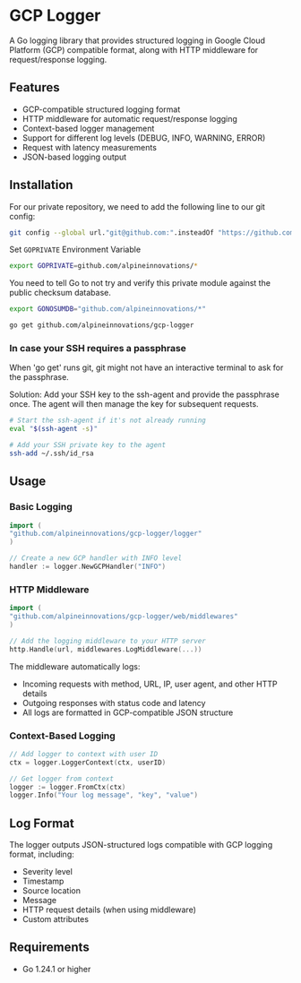 # GCP Logger

A Go logging library that provides structured logging in Google Cloud Platform (GCP) compatible format, along with HTTP
middleware for request/response logging.

## Features

- GCP-compatible structured logging format
- HTTP middleware for automatic request/response logging
- Context-based logger management
- Support for different log levels (DEBUG, INFO, WARNING, ERROR)
- Request with latency measurements
- JSON-based logging output

## Installation

For our private repository, we need to add the following line to our git config:

```bash
git config --global url."git@github.com:".insteadOf "https://github.com/"
```

Set `GOPRIVATE` Environment Variable

```bash
export GOPRIVATE=github.com/alpineinnovations/*
```

You need to tell Go to not try and verify this private module against the public checksum database.
```bash
export GONOSUMDB="github.com/alpineinnovations/*"
```


```bash
go get github.com/alpineinnovations/gcp-logger
```

### In case your SSH requires a passphrase

When 'go get' runs git, git might not have an interactive terminal to ask for the passphrase.

Solution: Add your SSH key to the ssh-agent and provide the passphrase once. The agent will then manage the key for subsequent requests.
```bash
# Start the ssh-agent if it's not already running
eval "$(ssh-agent -s)"

# Add your SSH private key to the agent
ssh-add ~/.ssh/id_rsa
```

## Usage

### Basic Logging

```go
import (
"github.com/alpineinnovations/gcp-logger/logger"
)

// Create a new GCP handler with INFO level
handler := logger.NewGCPHandler("INFO")
```

### HTTP Middleware

```go
import (
"github.com/alpineinnovations/gcp-logger/web/middlewares"
)

// Add the logging middleware to your HTTP server
http.Handle(url, middlewares.LogMiddleware(...))
```

The middleware automatically logs:

- Incoming requests with method, URL, IP, user agent, and other HTTP details
- Outgoing responses with status code and latency
- All logs are formatted in GCP-compatible JSON structure

### Context-Based Logging

```go
// Add logger to context with user ID
ctx = logger.LoggerContext(ctx, userID)

// Get logger from context
logger := logger.FromCtx(ctx)
logger.Info("Your log message", "key", "value")
```

## Log Format

The logger outputs JSON-structured logs compatible with GCP logging format, including:

- Severity level
- Timestamp
- Source location
- Message
- HTTP request details (when using middleware)
- Custom attributes

## Requirements

- Go 1.24.1 or higher
